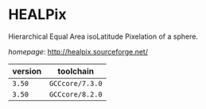 # HEALPix

Hierarchical Equal Area isoLatitude Pixelation of a sphere.

*homepage*: <http://healpix.sourceforge.net/>

version | toolchain
--------|----------
``3.50`` | ``GCCcore/7.3.0``
``3.50`` | ``GCCcore/8.2.0``
